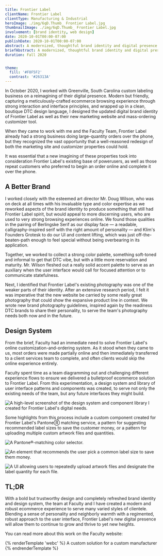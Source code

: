 ```yaml
---
title: Frontier Label
clientName: Frontier Label
clientType: Manufacturing & Industrial
heroImage: ./img/6qD.Thumb_ Frontier Label.jpg
thumbnailImage: ./img/6qD.Thumb_ Frontier Label.jpg
involvement: [brand identity, web design]
date: 2020-10-01T00:00-07:00
publishDate: 2020-10-01T00:00-07:00
abstract: A modernized, thoughtful brand identity and digital presence for a family-owned, Greenville-based labeling team, founded in regimented interface principles and tempered by the neighborhoodliness of DTC design language.
briefAbstract: A modernized, thoughtful brand identity and digital presence for a family-owned labeling team.
duration: Fall 2020


theme:
  fill: '#F8F5F2' 
  contrast: '#26313A'
---
```


In October 2020, I worked with Greenville, South Carolina custom labeling business on a reimagining of their digital presence. Modern but friendly, capturing a meticulously-crafted ecommerce browsing experience through strong interaction and interface principles, and wrapped up in a clean, boutique DTC design language, I designed the updated digital brand identity of Frontier Label as well as their new marketing website and mass-ordering customizer tool.

When they came to work with me and the Faculty Team, Frontier Label already had a strong business doing large-quantity orders over the phone, but they recognized the vast opportunity that a well-reasoned redesign of both the marketing site and customizer properties could hold.

It was essential that a new imagining of these properties took into consideration Frontier Label's existing base of powerusers, as well as those repeat customers who preferred to begin an order online and complete it over the phone.

## A Better Brand

I worked closely with the esteemed art director Mr. Doug Wilson, who was on deck at all times with his invaluable type and color expertise as we reworked aspects of the brand identity to produce something that still had Frontier Label spirit, but would appeal to more discerning users, who are used to very strong browsing experiences online. We found those qualities in the pairing of Berlingske Serif as our display face — a readable, calligraphy-inspired serif with the right amount of personality — and Klim's Founders Grotesk to do our UI and content lifting, which was just off-the-beaten-path enough to feel special without being overbearing in its application.

Together, we worked to collect a strong color palette, something soft-toned and informal to get that DTC vibe, but with a little more reservation and maturity. Mr. Wilson fleshed out a really solid accent palette to serve as an auxiliary when the user interface would call for focused attention or to communicate statefulness.

Next, I identified that Frontier Label's existing photography was one of the weaker parts of their identity. After an extensive research period, I felt it was imperative that the new website be carried by some really great photography that could show the expansive product line in context. We wrote new brand photography guidelines, inspired again by the readiness DTC brands to share their personality, to serve the team's photography needs both now and in the future.

## Design System

From the brief, Faculty had an immediate need to solve Frontier Label's online customization-and-ordering system. As it stood when they came to us, most orders were made partially online and then immediately transferred to a client services team to complete, and often clients would skip the online experience entirely.

Faculty spent time as a team diagramming out and challenging different experience flows to ensure we delivered a bulletproof ecommerce solution to Frontier Label. From this experimentation, a design system and library of user interface patterns and components was created, to serve not only the existing needs of the team, but any future interfaces they might build.

![A high-level screenshot of the design system and component library I created for Frontier Label's digital needs.](https://res.cloudinary.com/henry-codes/image/upload/v1735169292/frontier-case-00_v9jipg.png)

Some highlights from this process include a custom component created for Frontier Label's PantoneⓇ matching service, a pattern for suggesting recommended label sizes to save the customer money, or a pattern for uploading multiple custom artwork files and quantities.

![A Pantone®-matching color selector.](https://res.cloudinary.com/henry-codes/image/upload/v1735169288/frontier-case-01_xrupsm.png)

![An element that recommends the user pick a common label size to save them money.](https://res.cloudinary.com/henry-codes/image/upload/v1735169288/frontier-case-02_fp8cjf.png)

![A UI allowing users to repeatedly upload artwork files and designate the label quantity for each file.](https://res.cloudinary.com/henry-codes/image/upload/v1735169288/frontier-case-03_jnarb1.png)

## TL;DR

With a bold but trustworthy design and completely refreshed brand identity and design system, the team at Faculty and I have created a modern and robust ecommerce experience to serve many varied styles of clientele. Blending a sense of personality and neighborly warmth with a regimented, robust approach to the user interface, Frontier Label's new digital presence will allow them to continue to grow and thrive to yet new heights.

You can read more about this work on the Faculty website: 

{% renderTemplate 'webc' %}
<embed-card :external="true" title="Frontier Label" url="https://faculty.com/work/frontier-label" :show-url="true">
A custom solution for a custom manufacturer
</embed-card>
{% endrenderTemplate %}